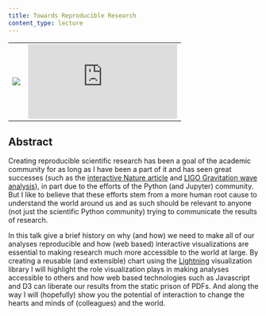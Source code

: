```yaml
---
title: Towards Reproducible Research
content_type: lecture
---
```


<table class="lecture-vid">
<tr>
<td><a href="{{ site.baseurl }}usf-datavis/slides/2016-03-30-towards-reproducible-research.pdf"><img src="{{ site.baseurl }}usf-datavis/slides/thumbs/2016-03-30-towards-reproducible-research.png" /></a></td><td> <iframe  src="https://www.youtube.com/embed/6k3ZDjqr844" frameborder="0" allowfullscreen></iframe></td>
</tr>
</table>

## Abstract

Creating reproducible scientific research has been a goal of the academic community for as long as I have been a part of it and has seen great successes (such as the [interactive Nature article](http://www.nature.com/news/interactive-notebooks-sharing-the-code-1.16261) and [LIGO Gravitation wave analysis](https://losc.ligo.org/s/events/GW150914/GW150914_tutorial.html)), in part due to the efforts of the Python (and Jupyter) community. But I like to believe that these efforts stem from a more human root cause to understand the world around us and as such should be relevant to anyone (not just the scientific Python community) trying to communicate the results of research.

In this talk give a brief history on why (and how) we need to make all of our analyses reproducible and how (web based) interactive visualizations are essential to making research much more accessible to the world at large. By creating a reusable (and extensible) chart using the [Lightning](http://lightning-viz.org/) visualization library I will highlight the role visualization plays in making analyses accessible to others and how web based technologies such as Javascript and D3 can liberate our results from the static prison of PDFs. And along the way I will (hopefully) show you the potential of interaction to change the hearts and minds of (colleagues) and the world.

<!-- ## Talk

### Why Reproducible, why now?

#### Benefits of Reproducible Research

#### What we currently have

**General Purpose**

* matplotlib: baseline
* ggplot: easier to use but not interactive
* seaborn: ditto
* bokeh: web++, need to spin up own server
* plotly: used to be you have to send data to their servers
* D3: hard to use, low level
* Vega (and Vega-lite): close, almost there!

**Products (and Companies)**

* Github
* Figshare
* Etc.

#### What we need

**The Tenets of Reproducibility, The Hierarchy of Accessibility**

* Can I see it?
* Can I touch (interact with) it?
* Can I hold it (download code + data)?
* Can I copy it (repeat)?
* Can I extend it?

### How Reproducible?

**Current State**

* [Peer Reviewed Journals](http://www.jstor.org/) (open access with [Sci-Hub](https://sci-hub.io/))
* [Jupyter Notebook](http://jupyter.org/): Reproducible analyses
* [Docker](https://www.docker.com/) and [Vagrant](https://www.vagrantup.com/): Portable Development Environments
* [Binder](http://mybinder.org/): Executable Analyses
* [Lightning-Viz](http://lightning-viz.org/): Extensible Visualizations
* [PubPub](http://pubpub.media.mit.edu/): Open Publishing

**The Components of Reproducibility**

* Mobile?
* Interaction
* -->
